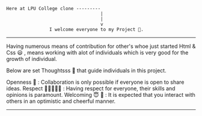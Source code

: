     Here at LPU College clone ---------
                                       |
                                       |
                                       v
                    I welcome everyone to my Project 🤗.

 ---------------------------------------------------------------------------------------------------------------------------------------------------------------------------------------                   
Having numerous means of contribution for other's whoe just started Html & Css 😃 , means working with alot of individuals which is very good for the growth of individual. 

Below are set Thoughtsss 📖 that guide individuals in this project.

Openness 👐 : Collaboration is only possible if everyone is open to share ideas.
Respect 👨🏾‍🤝‍👨🏽 : Having respect for everyone, their skills and opinions is paramount.
Welcoming 😇 💃 : It is expected that you interact with others in an optimistic and cheerful manner.

-----------------------------------------------------------------------------------------------------------------------------------------------------------------------------------------
